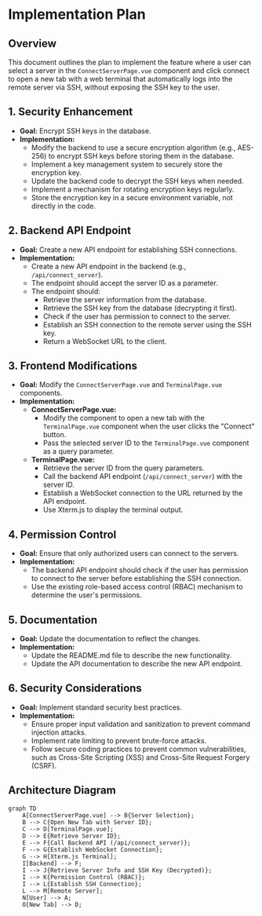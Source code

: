 # Implementation Plan

## Overview

This document outlines the plan to implement the feature where a user can select a server in the `ConnectServerPage.vue` component and click connect to open a new tab with a web terminal that automatically logs into the remote server via SSH, without exposing the SSH key to the user.

## 1. Security Enhancement

*   **Goal:** Encrypt SSH keys in the database.
*   **Implementation:**
    *   Modify the backend to use a secure encryption algorithm (e.g., AES-256) to encrypt SSH keys before storing them in the database.
    *   Implement a key management system to securely store the encryption key.
    *   Update the backend code to decrypt the SSH keys when needed.
    *   Implement a mechanism for rotating encryption keys regularly.
    *   Store the encryption key in a secure environment variable, not directly in the code.

## 2. Backend API Endpoint

*   **Goal:** Create a new API endpoint for establishing SSH connections.
*   **Implementation:**
    *   Create a new API endpoint in the backend (e.g., `/api/connect_server`).
    *   The endpoint should accept the server ID as a parameter.
    *   The endpoint should:
        *   Retrieve the server information from the database.
        *   Retrieve the SSH key from the database (decrypting it first).
        *   Check if the user has permission to connect to the server.
        *   Establish an SSH connection to the remote server using the SSH key.
        *   Return a WebSocket URL to the client.

## 3. Frontend Modifications

*   **Goal:** Modify the `ConnectServerPage.vue` and `TerminalPage.vue` components.
*   **Implementation:**
    *   **ConnectServerPage.vue:**
        *   Modify the component to open a new tab with the `TerminalPage.vue` component when the user clicks the "Connect" button.
        *   Pass the selected server ID to the `TerminalPage.vue` component as a query parameter.
    *   **TerminalPage.vue:**
        *   Retrieve the server ID from the query parameters.
        *   Call the backend API endpoint (`/api/connect_server`) with the server ID.
        *   Establish a WebSocket connection to the URL returned by the API endpoint.
        *   Use Xterm.js to display the terminal output.

## 4. Permission Control

*   **Goal:** Ensure that only authorized users can connect to the servers.
*   **Implementation:**
    *   The backend API endpoint should check if the user has permission to connect to the server before establishing the SSH connection.
    *   Use the existing role-based access control (RBAC) mechanism to determine the user's permissions.

## 5. Documentation

*   **Goal:** Update the documentation to reflect the changes.
*   **Implementation:**
    *   Update the README.md file to describe the new functionality.
    *   Update the API documentation to describe the new API endpoint.

## 6. Security Considerations

*   **Goal:** Implement standard security best practices.
*   **Implementation:**
    *   Ensure proper input validation and sanitization to prevent command injection attacks.
    *   Implement rate limiting to prevent brute-force attacks.
    *   Follow secure coding practices to prevent common vulnerabilities, such as Cross-Site Scripting (XSS) and Cross-Site Request Forgery (CSRF).

## Architecture Diagram

```mermaid
graph TD
    A[ConnectServerPage.vue] --> B{Server Selection};
    B --> C{Open New Tab with Server ID};
    C --> D[TerminalPage.vue];
    D --> E{Retrieve Server ID};
    E --> F{Call Backend API (/api/connect_server)};
    F --> G{Establish WebSocket Connection};
    G --> H[Xterm.js Terminal];
    I[Backend] --> F;
    I --> J{Retrieve Server Info and SSH Key (Decrypted)};
    I --> K{Permission Control (RBAC)};
    I --> L{Establish SSH Connection};
    L --> M[Remote Server];
    N[User] --> A;
    O[New Tab] --> D;